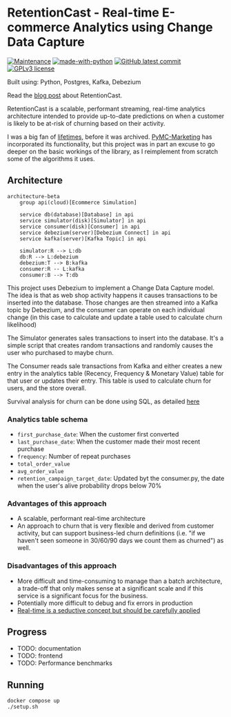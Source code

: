 # RetentionCast - Real-time E-commerce Analytics using Change Data Capture

[![Maintenance](https://img.shields.io/badge/Maintained%3F-yes-green.svg)](https://GitHub.com/Naereen/StrapDown.js/graphs/commit-activity)
[![made-with-python](https://img.shields.io/badge/Made%20with-Python-1f425f.svg)](https://www.python.org/)
[![GitHub latest commit](https://badgen.net/github/last-commit/eoinhurrell/retentioncast)](https://GitHub.com/eoinhurrell/retentioncast/commit/)
[![GPLv3 license](https://img.shields.io/badge/License-GPLv3-blue.svg)](http://perso.crans.org/besson/LICENSE.html)

Built using: Python, Postgres, Kafka, Debezium

Read the [blog post](https://www.eoinhurrell.com/posts/20250221-retentioncast/) about RetentionCast.

RetentionCast is a scalable, performant streaming, real-time analytics architecture intended to provide up-to-date predictions on when a customer is likely to be at-risk of churning based on their activity.

I was a big fan of [lifetimes](https://github.com/CamDavidsonPilon/lifetimes), before it was archived. [PyMC-Marketing](https://github.com/pymc-labs/pymc-marketing) has incorporated its functionality, but this project was in part an excuse to go deeper on the basic workings of the library, as I reimplement from scratch some of the algorithms it uses.

## Architecture

```mermaid
architecture-beta
    group api(cloud)[Ecommerce Simulation]

    service db(database)[Database] in api
    service simulator(disk)[Simulator] in api
    service consumer(disk)[Consumer] in api
    service debezium(server)[Debezium Connect] in api
    service kafka(server)[Kafka Topic] in api

    simulator:R --> L:db
    db:R --> L:debezium
    debezium:T --> B:kafka
    consumer:R -- L:kafka
    consumer:B --> T:db
```

This project uses Debezium to implement a Change Data Capture model. The idea is that as web shop activity happens it causes transactions to be inserted into the database. Those changes are then streamed into a Kafka topic by Debezium, and the consumer can operate on each individual change (in this case to calculate and update a table used to calculate churn likelihood)

The Simulator generates sales transactions to insert into the database. It's a simple script that creates random transactions and randomly causes the user who purchased to maybe churn.

The Consumer reads sale transactions from Kafka and either creates a new entry in the analytics table (Recency, Frequency & Monetary Value) table for that user or updates their entry. This table is used to calculate churn for users, and the store overall.

Survival analysis for churn can be done using SQL, as detailed [here](https://www.crosstab.io/articles/sql-survival-curves/)

### Analytics table schema

- `first_purchase_date`: When the customer first converted
- `last_purchase_date`: When the customer made their most recent purchase
- `frequency`: Number of repeat purchases
- `total_order_value`
- `avg_order_value`
- `retention_campaign_target_date`: Updated byt the consumer.py, the date when the user's alive probability drops below 70%


### Advantages of this approach

- A scalable, performant real-time architecture
- An approach to churn that is very flexible and derived from customer activity, but can support business-led churn definitions (i.e. "if we haven't seen someone in 30/60/90 days we count them as churned") as well.

### Disadvantages of this approach

- More difficult and time-consuming to manage than a batch architecture, a trade-off that only makes sense at a significant scale and if this service is a significant focus for the business.
- Potentially more difficult to debug and fix errors in production
- [Real-time is a seductive concept but should be carefully applied](https://mcfunley.com/whom-the-gods-would-destroy-they-first-give-real-time-analytics)

## Progress

- TODO: documentation
- TODO: frontend
- TODO: Performance benchmarks

## Running

    docker compose up
    ./setup.sh
